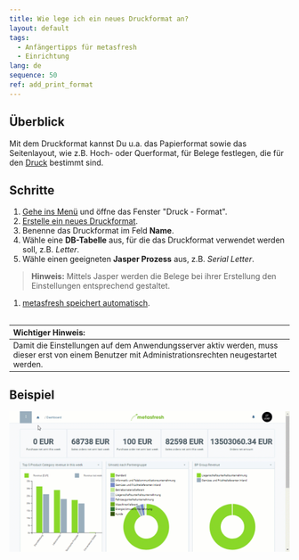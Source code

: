 ```yaml
---
title: Wie lege ich ein neues Druckformat an?
layout: default
tags:
  - Anfängertipps für metasfresh
  - Einrichtung
lang: de
sequence: 50
ref: add_print_format
---
```


## Überblick
Mit dem Druckformat kannst Du u.a. das Papierformat sowie das Seitenlayout, wie z.B. Hoch- oder Querformat, für Belege festlegen, die für den [Druck](PDF_Drucker_Einrichtung_Guide) bestimmt sind.

## Schritte
1. [Gehe ins Menü](Menu) und öffne das Fenster "Druck - Format".
1. [Erstelle ein neues Druckformat](Neuer_Datensatz_Fenster_Webui).
1. Benenne das Druckformat im Feld **Name**.
1. Wähle eine **DB-Tabelle** aus, für die das Druckformat verwendet werden soll, z.B. *Letter*.
1. Wähle einen geeigneten **Jasper Prozess** aus, z.B. *Serial Letter*.
 >**Hinweis:** Mittels Jasper werden die Belege bei ihrer Erstellung den Einstellungen entsprechend gestaltet.

1. [metasfresh speichert automatisch](Speicheranzeige).
<br><br>

| **Wichtiger Hinweis:** |
| :--- |
| Damit die Einstellungen auf dem Anwendungsserver aktiv werden, muss dieser erst von einem Benutzer mit Administrationsrechten neugestartet werden. |

## Beispiel
<kbd><img src="assets/Druckformat_anlegen.gif" alt="GIF: Neues Druckformat anlegen"></kbd>
